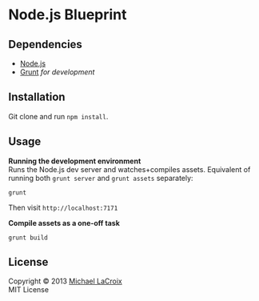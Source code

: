 # Node.js Blueprint

## Dependencies

- [Node.js](http://nodejs.org/)
- [Grunt](https://github.com/gruntjs/grunt-cli) *for development*

## Installation

Git clone and run `npm install`.

## Usage

**Running the development environment**  
Runs the Node.js dev server and watches+compiles assets. Equivalent of running both `grunt server` and `grunt assets` separately:
```shell
grunt
```
Then visit `http://localhost:7171`

**Compile assets as a one-off task**  
```shell
grunt build
```

## License
Copyright © 2013 [Michael LaCroix](http://www.lacroixdesign.net/)  
MIT License
